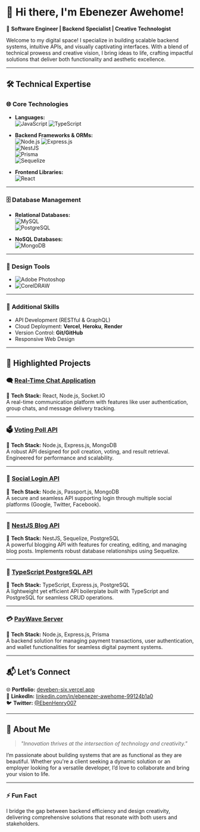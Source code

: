 # 🌟 Hi there, I'm **Ebenezer Awehome**!  
🚀 **Software Engineer | Backend Specialist | Creative Technologist**

Welcome to my digital space! I specialize in building scalable backend systems, intuitive APIs, and visually captivating interfaces. With a blend of technical prowess and creative vision, I bring ideas to life, crafting impactful solutions that deliver both functionality and aesthetic excellence.

---

## 🛠️ **Technical Expertise**

### 🌐 **Core Technologies**
- **Languages:**  
  ![JavaScript](https://img.shields.io/badge/JavaScript-F7DF1E?style=flat-square&logo=javascript&logoColor=black) 
  ![TypeScript](https://img.shields.io/badge/TypeScript-3178C6?style=flat-square&logo=typescript&logoColor=white)  

- **Backend Frameworks & ORMs:**  
  ![Node.js](https://img.shields.io/badge/Node.js-339933?style=flat-square&logo=node.js&logoColor=white) 
  ![Express.js](https://img.shields.io/badge/Express.js-000000?style=flat-square&logo=express&logoColor=white)  
  ![NestJS](https://img.shields.io/badge/NestJS-E0234E?style=flat-square&logo=nestjs&logoColor=white)  
  ![Prisma](https://img.shields.io/badge/Prisma-2D3748?style=flat-square&logo=prisma&logoColor=white)  
  ![Sequelize](https://img.shields.io/badge/Sequelize-52B0E7?style=flat-square&logo=sequelize&logoColor=white)

- **Frontend Libraries:**  
  ![React](https://img.shields.io/badge/React-61DAFB?style=flat-square&logo=react&logoColor=black)

---

### 🗄️ **Database Management**
- **Relational Databases:**  
  ![MySQL](https://img.shields.io/badge/MySQL-4479A1?style=flat-square&logo=mysql&logoColor=white)  
  ![PostgreSQL](https://img.shields.io/badge/PostgreSQL-336791?style=flat-square&logo=postgresql&logoColor=white)  

- **NoSQL Databases:**  
  ![MongoDB](https://img.shields.io/badge/MongoDB-47A248?style=flat-square&logo=mongodb&logoColor=white)  

---

### 🎨 **Design Tools**
- ![Adobe Photoshop](https://img.shields.io/badge/Photoshop-31A8FF?style=flat-square&logo=adobe-photoshop&logoColor=white)
- ![CorelDRAW](https://img.shields.io/badge/CorelDRAW-009F7E?style=flat-square&logo=coreldraw&logoColor=white)

---

### 🔧 **Additional Skills**
- API Development (RESTful & GraphQL)  
- Cloud Deployment: **Vercel**, **Heroku**, **Render**  
- Version Control: **Git/GitHub**  
- Responsive Web Design  

---

## 🚀 **Highlighted Projects**

### 🗨️ **[Real-Time Chat Application](https://github.com/deveben/Chat_App)**  
📌 **Tech Stack:** React, Node.js, Socket.IO  
A real-time communication platform with features like user authentication, group chats, and message delivery tracking.

---

### 🗳️ **[Voting Poll API](https://github.com/deveben/Voting-Poll-API)**  
📌 **Tech Stack:** Node.js, Express.js, MongoDB  
A robust API designed for poll creation, voting, and result retrieval. Engineered for performance and scalability.  

---

### 🔐 **[Social Login API](https://github.com/deveben/Social-Login-API)**  
📌 **Tech Stack:** Node.js, Passport.js, MongoDB  
A secure and seamless API supporting login through multiple social platforms (Google, Twitter, Facebook).

---

### 📰 **[NestJS Blog API](https://github.com/DevEben/NestJs-Blog-API-Using-Sequelize-PosgreSQL.git)**  
📌 **Tech Stack:** NestJS, Sequelize, PostgreSQL  
A powerful blogging API with features for creating, editing, and managing blog posts. Implements robust database relationships using Sequelize.

---

### 💼 **[TypeScript PostgreSQL API](https://github.com/DevEben/TypeScript_PostgreSQL_ExpressJs.git)**  
📌 **Tech Stack:** TypeScript, Express.js, PostgreSQL  
A lightweight yet efficient API boilerplate built with TypeScript and PostgreSQL for seamless CRUD operations.

---

### 💳 **[PayWave Server](https://github.com/DevEben/payWave-Server.git)**  
📌 **Tech Stack:** Node.js, Express.js, Prisma  
A backend solution for managing payment transactions, user authentication, and wallet functionalities for seamless digital payment systems.

---

## 📬 **Let’s Connect**

🌐 **Portfolio:** [deveben-six.vercel.app](https://deveben-six.vercel.app)  
💼 **LinkedIn:** [linkedin.com/in/ebenezer-awehome-99124b1a0](https://linkedin.com/in/ebenezer-awehome-99124b1a0)  
🐦 **Twitter:** [@EbenHenry007](https://twitter.com/EbenHenry007)  

---

## 🌟 **About Me**
> _"Innovation thrives at the intersection of technology and creativity."_  

I’m passionate about building systems that are as functional as they are beautiful. Whether you're a client seeking a dynamic solution or an employer looking for a versatile developer, I’d love to collaborate and bring your vision to life.  

---

### ⚡ **Fun Fact**
I bridge the gap between backend efficiency and design creativity, delivering comprehensive solutions that resonate with both users and stakeholders.  
